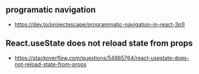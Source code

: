 ## programatic navigation
* https://dev.to/projectescape/programmatic-navigation-in-react-3p1l


## React.useState does not reload state from props
* https://stackoverflow.com/questions/54865764/react-usestate-does-not-reload-state-from-props